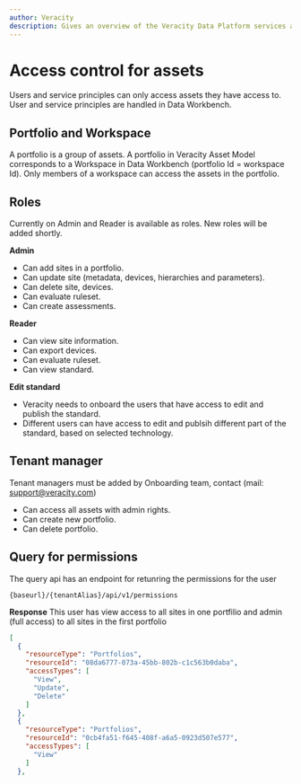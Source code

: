 ```yaml
---
author: Veracity
description: Gives an overview of the Veracity Data Platform services and related components.
---
```


# Access control for assets
Users and service principles can only access assets they have access to. User and service principles are handled in Data Workbench.

## Portfolio and Workspace
A portfolio is a group of assets. A portfolio in Veracity Asset Model corresponds to a Workspace in Data Workbench (portfolio Id = workspace Id). Only members of a workspace can access the assets in the portfolio. 


## Roles
Currently on Admin and Reader is available as roles. New roles will be added shortly.

**Admin**
- Can add sites in a portfolio.
- Can update site (metadata, devices, hierarchies and parameters).
- Can delete site, devices.
- Can evaluate ruleset.
- Can create assessments.

**Reader**
- Can view site information.
- Can export devices.
- Can evaluate ruleset.
- Can view standard.

**Edit standard**
- Veracity needs to onboard the users that have access to edit and publish the standard. 
- Different users can have access to edit and publsih different part of the standard, based on selected technology.

## Tenant manager
Tenant managers must be added by Onboarding team, contact (mail: support@veracity.com)
- Can access all assets with admin rights.
- Can create new portfolio.
- Can delete portfolio.



## Query for permissions
The query api has an endpoint for retunring the permissions for the user

`{baseurl}/{tenantAlias}/api/v1/permissions`

**Response**
This user has view access to all sites in one portfilio and  admin (full access) to all sites in the first portfolio
```json
[  
  {
    "resourceType": "Portfolios",
    "resourceId": "08da6777-073a-45bb-802b-c1c563b0daba",
    "accessTypes": [
      "View",
      "Update",
      "Delete"
    ]
  },
  {
    "resourceType": "Portfolios",
    "resourceId": "0cb4fa51-f645-408f-a6a5-0923d507e577",
    "accessTypes": [
      "View"     
    ]
  },
````
